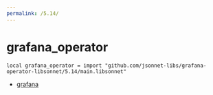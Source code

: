 ```yaml
---
permalink: /5.14/
---
```


# grafana_operator

```jsonnet
local grafana_operator = import "github.com/jsonnet-libs/grafana-operator-libsonnet/5.14/main.libsonnet"
```



* [grafana](grafana/index.md)